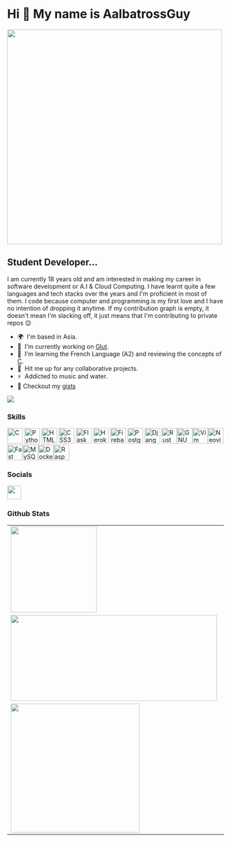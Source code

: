 Hi 👋 My name is AalbatrossGuy
==============================
<img src="https://user-images.githubusercontent.com/74038190/225813708-98b745f2-7d22-48cf-9150-083f1b00d6c9.gif" width="500">
<h2>Student Developer...</h2>

I am currently 18 years old and am interested in making my career in software development or A.I & Cloud Computing. I have learnt quite a few languages and tech stacks over the years and I'm proficient in most of them. I code because computer and programming is my first love and I have no intention of dropping it anytime. If my contribution graph is empty, it doesn't mean I'm slacking off, it just means that I'm contributing to private repos 😌

* 🌍  I'm based in Asia.
* 🚀  I'm currently working on [Glut](https://github.com/AalbatrossGuy/AalbaCloud).
* 🧠  I'm learning the French Language (A2) and reviewing the concepts of [C](https://github.com/AalbatrossGuy/CodeData/tree/master/C%202025).
* 🤝  Hit me up for any collaborative projects.
* ⚡  Addicted to music and water.
* 📝  Checkout my [gists](https://gist.github.com/AalbatrossGuy)

<a href="https://www.github.com/AalbatrossGuy" target="_blank" rel="noreferrer"><img
src="https://img.shields.io/github/followers/AalbatrossGuy?logo=github&style=for-the-badge&color=6366f1&labelColor=1c1917" /></a>

### Skills

<p align="left">
<a href="https://docs.microsoft.com/en-us/cpp/?view=msvc-170" target="_blank" rel="noreferrer"><img src="https://raw.githubusercontent.com/danielcranney/readme-generator/main/public/icons/skills/c-colored.svg" width="36" height="36" alt="C" /></a>
<a href="https://www.python.org/" target="_blank" rel="noreferrer"><img src="https://raw.githubusercontent.com/danielcranney/readme-generator/main/public/icons/skills/python-colored.svg" width="36" height="36" alt="Python" /></a>
<a href="https://developer.mozilla.org/en-US/docs/Glossary/HTML5" target="_blank" rel="noreferrer"><img src="https://raw.githubusercontent.com/danielcranney/readme-generator/main/public/icons/skills/html5-colored.svg" width="36" height="36" alt="HTML5" /></a>
<a href="https://www.w3.org/TR/CSS/#css" target="_blank" rel="noreferrer"><img src="https://raw.githubusercontent.com/danielcranney/readme-generator/main/public/icons/skills/css3-colored.svg" width="36" height="36" alt="CSS3" /></a>
<a href="https://flask.palletsprojects.com/en/2.0.x/" target="_blank" rel="noreferrer"><img src="https://raw.githubusercontent.com/danielcranney/readme-generator/main/public/icons/skills/flask-colored-dark.svg" width="36" height="36" alt="Flask" /></a>
<a href="https://www.heroku.com/" target="_blank" rel="noreferrer"><img src="https://raw.githubusercontent.com/danielcranney/readme-generator/main/public/icons/skills/heroku-colored.svg" width="36" height="36" alt="Heroku" /></a>
<a href="https://firebase.google.com/" target="_blank" rel="noreferrer"><img src="https://raw.githubusercontent.com/danielcranney/readme-generator/main/public/icons/skills/firebase-colored.svg" width="36" height="36" alt="Firebase" /></a>
<a href="https://www.postgresql.org/" target="_blank" rel="noreferrer"><img src="https://raw.githubusercontent.com/danielcranney/readme-generator/main/public/icons/skills/postgresql-colored.svg" width="36" height="36" alt="PostgreSQL" /></a>
<a href="https://www.djangoproject.com/" target="_blank" rel="noreferrer"><img src="https://raw.githubusercontent.com/danielcranney/readme-generator/main/public/icons/skills/django-colored-dark.svg" width="36" height="36" alt="Django" /></a>
<a href="https://www.rust-lang.org/" target="_blank" rel="noreferrer"><img src="https://raw.githubusercontent.com/danielcranney/readme-generator/main/public/icons/skills/rust-colored.svg" width="36" height="36" alt="Rust" /></a><a href="https://www.gnu.org/software/bash/" target="_blank" rel="noreferrer"><img src="https://raw.githubusercontent.com/danielcranney/readme-generator/main/public/icons/skills/gnubash.svg" width="36" height="36" alt="GNU Bash" /></a><a href="https://www.vim.org/" target="_blank" rel="noreferrer"><img src="https://raw.githubusercontent.com/danielcranney/readme-generator/main/public/icons/skills/vim.svg" width="36" height="36" alt="Vim" /></a><a href="https://neovim.io/" target="_blank" rel="noreferrer"><img src="https://raw.githubusercontent.com/danielcranney/readme-generator/main/public/icons/skills/neovim.svg" width="36" height="36" alt="Neovim" /></a><a href="https://fastapi.tiangolo.com/" target="_blank" rel="noreferrer"><img src="https://raw.githubusercontent.com/danielcranney/readme-generator/main/public/icons/skills/fastapi-colored.svg" width="36" height="36" alt="Fast API" /></a><a href="https://www.mysql.com/" target="_blank" rel="noreferrer"><img src="https://raw.githubusercontent.com/danielcranney/readme-generator/main/public/icons/skills/mysql-colored.svg" width="36" height="36" alt="MySQL" /></a><a href="https://www.docker.com/" target="_blank" rel="noreferrer"><img src="https://raw.githubusercontent.com/danielcranney/readme-generator/main/public/icons/skills/docker-colored.svg" width="36" height="36" alt="Docker" /></a><a href="https://www.raspberrypi.org/" target="_blank" rel="noreferrer"><img src="https://raw.githubusercontent.com/danielcranney/readme-generator/main/public/icons/skills/raspberrypi-colored.svg" width="36" height="36" alt="Raspberry Pi" /></a>
</p>


### Socials

<p align="left"> <a href="https://allmylinks.com/aalbatrossguy" target="_blank" rel="noreferrer"><img src="https://www.svgrepo.com/show/331286/allmylinks.svg" width="32" height="32" /></a></p>

### Github Stats

<table>
  <tr>
    <td>
      <a href="https://github.com/aalbatrossguy/github-readme-stats">
        <img src="https://github-readme-stats.vercel.app/api?username=AalbatrossGuy&theme=dark&show_icons=true&hide_border=false&count_private=true" height="200" />
      </a>
    </td>
    <td>
      <a href="https://github.com/aalbatrossguy/convoychat">
        <img src="https://github-readme-stats.vercel.app/api/top-langs?username=aalbatrossguy&layout=compact&langs_count=8&card_width=320&theme=dark" height="200" />
      </a>
    </td>
  </tr>
  <tr>
    <td>
      <a href="https://github.com/aalbatrossguy/github-readme-stats">
        <img src="https://github-readme-streak-stats.herokuapp.com/?user=AalbatrossGuy&theme=dark&hide_border=false" height="200" width="480"/>
      </a>
    </td>
    <td>
      <a href="https://github.com/aalbatrossguy/github-readme-stats">
        <img src="https://github-profile-summary-cards.vercel.app/api/cards/productive-time?username=aalbatrossguy&theme=dark&utcOffset=5.3" height="200" />
      </a>
    </td>
  </tr>
  <tr>
    <td colspan="2" align="left">
      <a href="https://github.com/aalbatrossguy/github-readme-stats">
        <img src="https://api.githubtrends.io/user/svg/AalbatrossGuy/repos?time_range=one_year&include_private=True&loc_metric=changed&theme=dark" height="300" />
      </a>
    </td>
  </tr>
</table>

